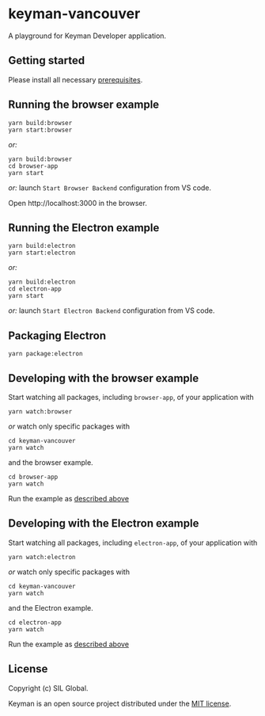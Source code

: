 # keyman-vancouver

A playground for Keyman Developer application.

## Getting started

Please install all necessary [prerequisites](https://github.com/eclipse-theia/theia/blob/master/doc/Developing.md#prerequisites).

## Running the browser example

    yarn build:browser
    yarn start:browser

*or:*

    yarn build:browser
    cd browser-app
    yarn start

*or:* launch `Start Browser Backend` configuration from VS code.

Open http://localhost:3000 in the browser.

## Running the Electron example

    yarn build:electron
    yarn start:electron

*or:*

    yarn build:electron
    cd electron-app
    yarn start

*or:* launch `Start Electron Backend` configuration from VS code.


## Packaging Electron

    yarn package:electron

## Developing with the browser example

Start watching all packages, including `browser-app`, of your application with

    yarn watch:browser

*or* watch only specific packages with

    cd keyman-vancouver
    yarn watch

and the browser example.

    cd browser-app
    yarn watch

Run the example as [described above](#Running-the-browser-example)
## Developing with the Electron example

Start watching all packages, including `electron-app`, of your application with

    yarn watch:electron

*or* watch only specific packages with

    cd keyman-vancouver
    yarn watch

and the Electron example.

    cd electron-app
    yarn watch

Run the example as [described above](#Running-the-Electron-example)

## License

Copyright (c) SIL Global.

Keyman is an open source project distributed under the [MIT license](LICENSE.md).
